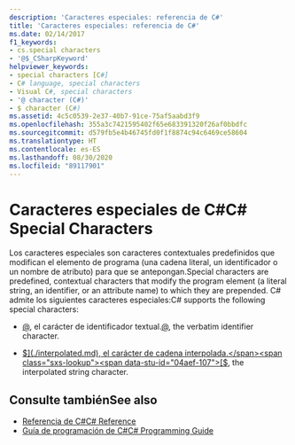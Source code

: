 ```yaml
---
description: 'Caracteres especiales: referencia de C#'
title: 'Caracteres especiales: referencia de C#'
ms.date: 02/14/2017
f1_keywords:
- cs.special characters
- '@$_CSharpKeyword'
helpviewer_keywords:
- special characters [C#]
- C# language, special characters
- Visual C#, special characters
- '@ character (C#)'
- $ character (C#)
ms.assetid: 4c5c0539-2e37-40b7-91ce-75af5aabd3f9
ms.openlocfilehash: 355a3c7421595402f65e683391320f26af0bbdfc
ms.sourcegitcommit: d579fb5e4b46745fd0f1f8874c94c6469ce58604
ms.translationtype: HT
ms.contentlocale: es-ES
ms.lasthandoff: 08/30/2020
ms.locfileid: "89117901"
---
```

# <a name="c-special-characters"></a><span data-ttu-id="04aef-103">Caracteres especiales de C#</span><span class="sxs-lookup"><span data-stu-id="04aef-103">C# Special Characters</span></span>

<span data-ttu-id="04aef-104">Los caracteres especiales son caracteres contextuales predefinidos que modifican el elemento de programa (una cadena literal, un identificador o un nombre de atributo) para que se antepongan.</span><span class="sxs-lookup"><span data-stu-id="04aef-104">Special characters are predefined, contextual characters that modify the program element (a literal string, an identifier, or an attribute name) to which they are prepended.</span></span> <span data-ttu-id="04aef-105">C# admite los siguientes caracteres especiales:</span><span class="sxs-lookup"><span data-stu-id="04aef-105">C# supports the following special characters:</span></span>

- <span data-ttu-id="04aef-106">[@](./verbatim.md), el carácter de identificador textual.</span><span class="sxs-lookup"><span data-stu-id="04aef-106">[@](./verbatim.md), the verbatim identifier character.</span></span>

- <span data-ttu-id="04aef-107">[$](./interpolated.md), el carácter de cadena interpolada.</span><span class="sxs-lookup"><span data-stu-id="04aef-107">[$](./interpolated.md), the interpolated string character.</span></span>

## <a name="see-also"></a><span data-ttu-id="04aef-108">Consulte también</span><span class="sxs-lookup"><span data-stu-id="04aef-108">See also</span></span>

- [<span data-ttu-id="04aef-109">Referencia de C#</span><span class="sxs-lookup"><span data-stu-id="04aef-109">C# Reference</span></span>](../index.md)
- [<span data-ttu-id="04aef-110">Guía de programación de C#</span><span class="sxs-lookup"><span data-stu-id="04aef-110">C# Programming Guide</span></span>](../../programming-guide/index.md)
